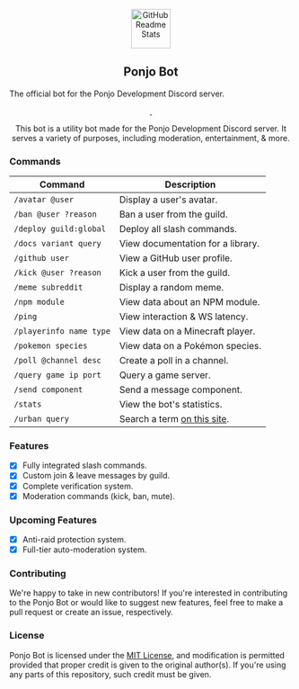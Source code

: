 <p align="center">
    <img width="70px" src="https://raw.githubusercontent.com/Eerie6560/Archives/main/images/icons/Ponjo-Circle.png" align="center" alt="GitHub Readme Stats" />
    <h2 align="center">Ponjo Bot</h2>
    The official bot for the Ponjo Development Discord server.
<p>

<p align="center">
    <a href="https://ponjo.club/discord">
      <img src="https://img.shields.io/badge/Discord-Join%20for%20support!-blue?style=for-the-badge&logo=discord&logoColor=white" alt=""/>
    </a>
    <a href="https://eerie.codes">
      <img src="https://img.shields.io/badge/Supports%20-Node.js%20v16.0+-gray.svg?colorA=61c265&colorB=4CAF50&style=for-the-badge&logo=node.js&logoColor=white" alt=""/>
    </a>
</p>

<p align="center">
    This bot is a utility bot made for the Ponjo Development Discord server. It serves a variety of purposes,
    including moderation, entertainment, & more.
</p>

### Commands

| Command | Description |
| ----------- | ----------- |
| `/avatar @user` | Display a user's avatar. |
| `/ban @user ?reason`  | Ban a user from the guild. |
| `/deploy guild:global` | Deploy all slash commands. |
| `/docs variant query` | View documentation for a library. |
| `/github user` | View a GitHub user profile. |
| `/kick @user ?reason` | Kick a user from the guild. |
| `/meme subreddit` | Display a random meme. |
| `/npm module` | View data about an NPM module. |
| `/ping` | View interaction & WS latency. |
| `/playerinfo name type` | View data on a Minecraft player. |
| `/pokemon species` | View data on a Pokémon species. |
| `/poll @channel desc` | Create a poll in a channel. |
| `/query game ip port` | Query a game server. |
| `/send component` | Send a message component. |
| `/stats` | View the bot's statistics. |
| `/urban query` | Search a term [on this site](https://urbandictionary.com).

### Features
 
- [x] Fully integrated slash commands.
- [x] Custom join & leave messages by guild.
- [x] Complete verification system.
- [x] Moderation commands (kick, ban, mute). 

### Upcoming Features
- [x] Anti-raid protection system.
- [x] Full-tier auto-moderation system.

### Contributing
We're happy to take in new contributors! If you're interested in contributing to the Ponjo Bot or would like to suggest new features, feel free to make a pull request or create an issue, respectively.

### License
Ponjo Bot is licensed under the [MIT License](https://www.mit.edu/~amini/LICENSE.md), and modification is permitted provided that proper credit is given to the original author(s). If you're using any parts of this repository, such credit must be given.
